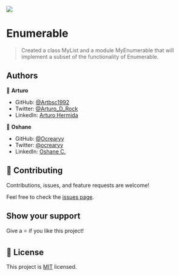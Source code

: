 ![](https://img.shields.io/badge/Microverse-blueviolet)

# Enumerable 


>Created a class MyList and a module MyEnumerable that will implement a subset of the functionality of Enumerable.



## Authors

👤 **Arturo**

- GitHub: [@Artbsc1992](https://github.com/Artbsc1992)
- Twitter: [@Arturo_D_Rock](https://twitter.com/Arturo_D_Rock)
- LinkedIn: [Arturo Hermida](https://www.linkedin.com/in/arturo-hermida29/)

👤 **Oshane**

- GitHub: [@Ocrearyy](https://github.com/ocrearyy)
- Twitter: [@ocrearyy](https://twitter.com/ocrearyy)
- LinkedIn: [Oshane C.](https://www.linkedin.com/in/ocreary/)

## 🤝 Contributing

Contributions, issues, and feature requests are welcome!

Feel free to check the [issues page](../../issues/).

## Show your support

Give a ⭐️ if you like this project!

## 📝 License

This project is [MIT](./MIT.md) licensed.
